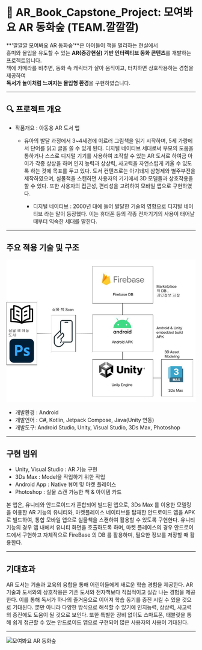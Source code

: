 # 🌳 AR_Book_Capstone_Project: 모여봐요 AR 동화숲 (TEAM.깔깔깔)
**‘깔깔깔 모여봐요 AR 동화숲’**은 아이들이 책을 멀리하는 현실에서  
흥미와 몰입을 유도할 수 있는 **AR(증강현실) 기반 인터랙티브 동화 콘텐츠**를 개발하는 프로젝트입니다.  
책에 카메라를 비추면, 동화 속 캐릭터가 살아 움직이고, 터치하면 상호작용하는 경험을 제공하여  
**독서가 놀이처럼 느껴지는 몰입형 환경**을 구현하였습니다.

-----

## 🔍 프로젝트 개요
- 작품개요 : 아동용 AR 도서 앱
  - 유아의 발달 과정에서 3~4세경에 이르러 그림책을 읽기 시작하며, 5세 가량에서 단어를 읽고 글을 쓸 수 있게 된다. 디지털 네이티브 세대로써 부모의 도움을 통하거나 스스로 디지털 기기를 사용하여 조작할 수 있는 AR 도서로 하여금 아이가 각종 상상을 하며 인지 능력과 상상력, 사고력을 자연스럽게 키울 수 있도록 하는 것에 목표를 두고 있다. 도서 컨텐츠로는 아기돼지 삼형제와 별주부전을 제작하였으며, 실물책을 스캔하면 사용자의 기기에서 3D 모델들과 상호작용을 할 수 있다. 또한 사용자의 접근성, 편리성을 고려하여 모바일 앱으로 구현하였다.
    
    * 디지털 네이티브 : 2000년 대에 들어 발달한 기술의 영향으로 디지털 네이티브 라는 말이 등장했다. 이는 휴대폰 등의 각종 전자기기의 사용이 태어날 때부터 익숙한 세대를 말한다.

-----

## 주요 적용 기술 및 구조
![기술 구조도](./picture/tech_diagram.jpg)
- 개발환경 : Android
- 개발언어 : C#, Kotlin, Jetpack Compose, Java(Unity 연동)
- 개발도구: Android Studio, Unity, Visual Studio, 3Ds Max, Photoshop

-----

## 구현 범위
- Unity, Visual Studio : AR 기능 구현
- 3Ds Max : Model을 작업하기 위한 작업
- Android App : Native 뷰어 및 마켓 플레이스
- Photoshop : 실물 스캔 가능한 책 & 아이템 카드

본 앱은, 유니티와 안드로이드가 혼합되어 빌드된 앱으로, 
3Ds Max 를 이용한 모델링을 이용한 AR 기능의 유니티와, 마켓플레이스 네이티브를 탑재한 안드로이드 앱을 
APK 로 빌드하여, 통합 모바일 앱으로 실물책을 스캔하여 활용할 수 있도록 구현한다. 
유니티 기능의 경우 앱 내에서 유니티 화면을 호출하도록 하며, 마켓 플레이스의 경우 안드로이드에서 구현하고 자체적으로 FireBase 의 DB 를 활용하며, 필요한 정보를 저장할 때 활용한다.

-----

## 기대효과
AR 도서는 기술과 교육의 융합을 통해 어린이들에게 새로운 학습 경험을 제공한다. AR 기술과 도서와의 상호작용은 기존 도서와 전자책보다 직접적이고 실감 나는 경험을 제공한다. 이를 통해 독서가 하나의 즐거움으로 이어져 학습 동기를 증진 시킬 수 있을 것으로 기대된다. 뿐만 아니라 다양한 방식으로 해석할 수 있기에 인지능력, 상상력, 사고력의 증진에도 도움이 될 것으로 보인다. 또한 특별한 장비 없이도 스마트폰, 태블릿을 통해 쉽게 접근할 수 있는 안드로이드 앱으로 구현되어 많은 사용자의 사용이 기대된다.

-----

![모여봐요 AR 동화숲](./picture/AR.jpg)
  
